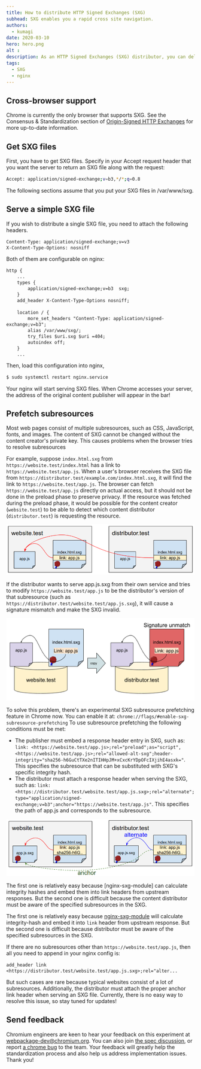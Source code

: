 ```yaml
---
title: How to distribute HTTP Signed Exchanges (SXG)
subhead: SXG enables you a rapid cross site navigation.
authors:
  - kumagi
date: 2020-03-10
hero: hero.png
alt : 
description: As an HTTP Signed Exchanges (SXG) distributor, you can deliver SXG files on behalf of the original content creators. Web browsers that support SXG will display such SXG files as if they were delivered from the original content creators. This enables you to implement cross-site preloading without violating privacy. This guide shows you how to distribute SXG properly.
tags:
  - SXG
  - nginx
---
```


## Cross-browser support

Chrome is currently the only browser that supports SXG. See the Consensus & Standardization section of [Origin-Signed HTTP Exchanges](https://www.chromestatus.com/feature/5745285984681984) for more up-to-date information.

## Get SXG files
First, you have to get SXG files. Specify in your Accept request header that you want the server to return an SXG file along with the request:

```bash
Accept: application/signed-exchange;v=b3,*/*;q=0.8
```

The following sections assume that you put your SXG files in /var/www/sxg.

## Serve a simple SXG file

If you wish to distribute a single SXG file, you need to attach the following headers.

```text
Content-Type: application/signed-exchange;v=v3
X-Content-Type-Options: nosniff
```

Both of them are configurable on nginx:

```nginx
http {
    ...
    types {
        application/signed-exchange;v=b3  sxg;
    }
    add_header X-Content-Type-Options nosniff;
    
    location / {
        more_set_headers "Content-Type: application/signed-exchange;v=b3";
        alias /var/www/sxg/;
        try_files $uri.sxg $uri =404;
        autoindex off;
    }
    ...
```

Then, load this configuration into nginx,

```bash
$ sudo systemctl restart nginx.service
```

Your nginx will start serving SXG files.
When Chrome accesses your server, the address of the original content publisher will appear in the bar!

## Prefetch subresources

Most web pages consist of multiple subresources, such as CSS, JavaScript, fonts, and images.
The content of SXG cannot be changed without the content creator's private key.
This causes problems when the browser tries to resolve subresources

For example, suppose `index.html.sxg` from `https://website.test/index.html` has a link to `https://website.test/app.js`. When a user's browser receives the SXG file from `https://distributor.test/example.com/index.html.sxg`, it will find the link to `https://website.test/app.js`.
The browser can fetch `https://website.test/app.js` directly on actual access, but it should not be done in the preload phase to preserve privacy.
If the resource was fetched during the preload phase, it would be possible for the content creator (`website.test`) to be able to detect which content distributor (`distributor.test`) is requesting the resource.

![linking](linking.png)

If the distributor wants to serve app.js.sxg from their own service and tries to modify `https://website.test/app.js` to be the distributor's version of that subresource (such as `https://distributor.test/website.test/app.js.sxg`), it will cause a signature mismatch and make the SXG invalid.

![unmatch](rewritten.png)

To solve this problem, there's an experimental SXG subresource prefetching feature in Chrome now.
You can enable it at: `chrome://flags/#enable-sxg-subresource-prefetching`
To use subresource prefetching the following conditions must be met:

- The publisher must embed a response header entry in SXG, such as: `link: <https://website.test/app.js>;rel="preload";as="script",<https://website.test/app.js>;rel="allowed-alt-sxg";header-integrity="sha256-h6GuCtTXe2nITIHHpJM+xCxcKrYDpOFcIXjihE4asxk="`. This specifies the subresource that can be substituted with SXG's specific integrity hash.
- The distributor must attach a response header when serving the SXG, such as: `link: <https://distributor.test/website.test/app.js.sxg>;rel="alternate";type="application/signed-exchange;v=b3";anchor="https://website.test/app.js"`. This specifies the path of app.js and corresponds to the subresource.

![anchor](anchor.png)

The first one is relatively easy because [nginx-sxg-module] can calculate integrity hashes and embed them into link headers from upstream responses. But the second one is difficult because the content distributor must be aware of the specified subresources in the SXG.

The first one is relatively easy because [nginx-sxg-module](https://github.com/google/nginx-sxg-module) will calculate integrity-hash and embed it into `link` header from upstream response.
But the second one is difficult because distributor must be aware of the specified subresources in the SXG.

If there are no subresources other than `https://website.test/app.js`, then all you need to append in your nginx config is:

```nginx
add_header link <https://distributor.test/website.test/app.js.sxg>;rel="alter...
```
But such cases are rare because typical websites consist of a lot of subresources. Additionally, the distributor must attach the proper anchor link header when serving an SXG file. Currently, there is no easy way to resolve this issue, so stay tuned for updates!

## Send feedback

Chromium engineers are keen to hear your feedback on this experiment at [webpackage-dev@chromium.org](webpackage-dev@chromium.org).
You can also join [the spec discussion](https://github.com/WICG/webpackage/issues), or report [a chrome bug](https://bugs.chromium.org/p/chromium/issues/entry?status=untriaged&components=Blink%3ELoader&labels=Type-Bug,Hotlist-SignedExchange) to the team.
Your feedback will greatly help the standardization process and also help us address implementation issues.
Thank you!
